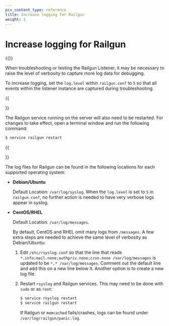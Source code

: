 ```yaml
---
pcx_content_type: reference
title: Increase logging for Railgun
weight: 1
---
```


# Increase logging for Railgun

{{<render file="_railgun-deprecation-notice.md">}}

When troubleshooting or testing the Railgun Listener, it may be necessary to raise the level of verbosity to capture more log data for debugging.

To increase logging, set the `log.level` within `railgun.conf` to `5` so that all events within the listener instance are captured during troubleshooting.

{{<Aside type="note" header="Note">}}

The Railgun service running on the server will also need to be restarted. For changes to take effect, open a terminal window and run the following command:

```sh
$ service railgun restart
```

{{</Aside>}}

The log files for Railgun can be found in the following locations for each supported operating system:

* **Debian/Ubuntu**

    Default Location: `/var/log/syslog`. When the `log.level` is set to `5` in `railgun.conf`, no further action is needed to have very verbose logs appear in syslog.

* **CentOS/RHEL**

    Default Location: `/var/log/messages`.

    By default, CentOS and RHEL omit many logs from `/messages`. A few extra steps are needed to achieve the same level of verbosity as Debian/Ubuntu:

    1.  Edit `/etc/rsyslog.conf` so that the line that reads `*.info;mail.none;authpriv.none;cron.none /var/log/messages` is updated to be `*.* /var/log/messages`. Comment out the default line and add this on a new line below it. Another option is to create a new log file.
    2.  Restart `rsyslog` and Railgun services. This may need to be done with `sudo` or as `root`:

        ```sh
        $ service rsyslog restart
        $ service railgun restart
        ```

        If Railgun or `memcached` fails/crashes, logs can be found under `/var/log/railgun/panic.log`.

